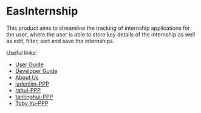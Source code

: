 # EasInternship

This product aims to streamline the tracking of internship applications for the user, where the user is able to store key details of the internship as well as edit, filter, sort and save the internships.

Useful links:
* [User Guide](UserGuide.md)
* [Developer Guide](DeveloperGuide.md)
* [About Us](AboutUs.md)
* [jadenlim-PPP](team/jadenlim.md)
* [rahul-PPP](team/rahul.md)
* [tantinghui-PPP](team/tantinghui.md)
* [Toby Yu-PPP](team/toby-yu.md)